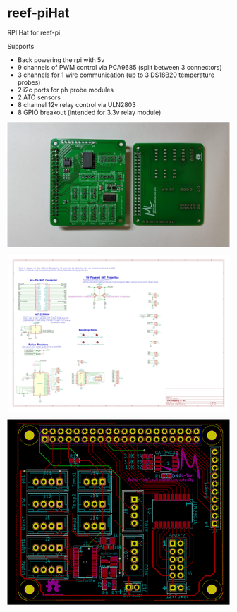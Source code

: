 # reef-piHat
RPI Hat for reef-pi

Supports
 - Back powering the rpi with 5v
 - 9 channels of PWM control via PCA9685 (split between 3 connectors)
 - 3 channels for 1 wire communication (up to 3 DS18B20 temperature probes)
 - 2 i2c ports for ph probe modules
 - 2 ATO sensors
 - 8 channel 12v relay control via ULN2803
 - 8 GPIO breakout (intended for 3.3v relay module)

![alt tag](https://github.com/Ranthalion/reef-piHat/blob/master/reef-piHat-pcb.jpg "Board")

![alt tag](https://github.com/Ranthalion/reef-piHat/blob/master/reef-piHat.svg "Schematic")

![alt tag](https://github.com/Ranthalion/reef-piHat/blob/master/reef-piHat-board.png "Layout")